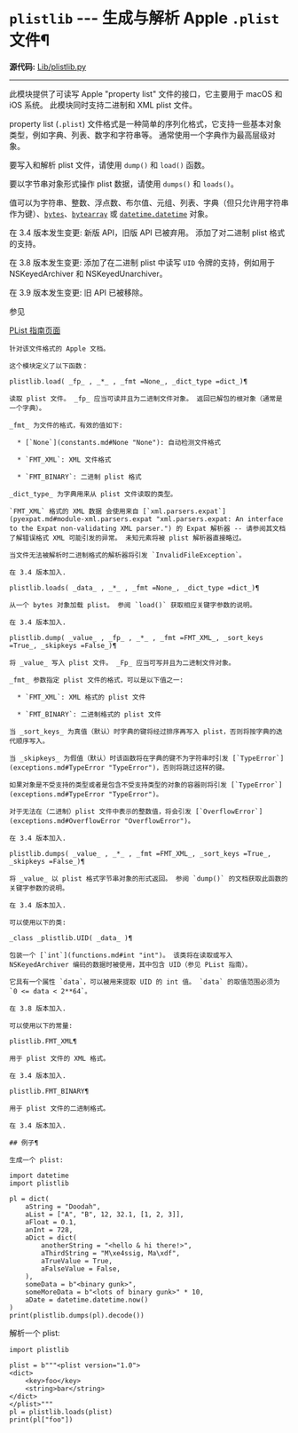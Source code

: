 # `plistlib` \--- 生成与解析 Apple `.plist` 文件¶

**源代码:** [Lib/plistlib.py](https://github.com/python/cpython/tree/3.12/Lib/plistlib.py)

* * *

此模块提供了可读写 Apple "property list" 文件的接口，它主要用于 macOS 和 iOS 系统。 此模块同时支持二进制和 XML plist 文件。

property list (`.plist`) 文件格式是一种简单的序列化格式，它支持一些基本对象类型，例如字典、列表、数字和字符串等。 通常使用一个字典作为最高层级对象。

要写入和解析 plist 文件，请使用 `dump()` 和 `load()` 函数。

要以字节串对象形式操作 plist 数据，请使用 `dumps()` 和 `loads()`。

值可以为字符串、整数、浮点数、布尔值、元组、列表、字典（但只允许用字符串作为键）、[`bytes`](stdtypes.md#bytes "bytes")、[`bytearray`](stdtypes.md#bytearray "bytearray") 或 [`datetime.datetime`](datetime.md#datetime.datetime "datetime.datetime") 对象。

在 3.4 版本发生变更: 新版 API，旧版 API 已被弃用。 添加了对二进制 plist 格式的支持。

在 3.8 版本发生变更: 添加了在二进制 plist 中读写 `UID` 令牌的支持，例如用于 NSKeyedArchiver 和 NSKeyedUnarchiver。

在 3.9 版本发生变更: 旧 API 已被移除。

参见

[PList 指南页面](https://developer.apple.com/library/archive/documentation/Cocoa/Conceptual/PropertyLists/)

    

~~~
针对该文件格式的 Apple 文档。

这个模块定义了以下函数：

plistlib.load( _fp_ , _*_ , _fmt =None_, _dict_type =dict_)¶
~~~
    

~~~
读取 plist 文件。 _fp_ 应当可读并且为二进制文件对象。 返回已解包的根对象（通常是一个字典）。

_fmt_ 为文件的格式，有效的值如下:

  * [`None`](constants.md#None "None"): 自动检测文件格式

  * `FMT_XML`: XML 文件格式

  * `FMT_BINARY`: 二进制 plist 格式

_dict_type_ 为字典用来从 plist 文件读取的类型。

`FMT_XML` 格式的 XML 数据 会使用来自 [`xml.parsers.expat`](pyexpat.md#module-xml.parsers.expat "xml.parsers.expat: An interface to the Expat non-validating XML parser.") 的 Expat 解析器 -- 请参阅其文档了解错误格式 XML 可能引发的异常。 未知元素将被 plist 解析器直接略过。

当文件无法被解析时二进制格式的解析器将引发 `InvalidFileException`。

在 3.4 版本加入.

plistlib.loads( _data_ , _*_ , _fmt =None_, _dict_type =dict_)¶
~~~
    

~~~
从一个 bytes 对象加载 plist。 参阅 `load()` 获取相应关键字参数的说明。

在 3.4 版本加入.

plistlib.dump( _value_ , _fp_ , _*_ , _fmt =FMT_XML_, _sort_keys =True_, _skipkeys =False_)¶
~~~
    

~~~
将 _value_ 写入 plist 文件。 _Fp_ 应当可写并且为二进制文件对象。

_fmt_ 参数指定 plist 文件的格式，可以是以下值之一:

  * `FMT_XML`: XML 格式的 plist 文件

  * `FMT_BINARY`: 二进制格式的 plist 文件

当 _sort_keys_ 为真值（默认）时字典的键将经过排序再写入 plist，否则将按字典的迭代顺序写入。

当 _skipkeys_ 为假值（默认）时该函数将在字典的键不为字符串时引发 [`TypeError`](exceptions.md#TypeError "TypeError")，否则将跳过这样的键。

如果对象是不受支持的类型或者是包含不受支持类型的对象的容器则将引发 [`TypeError`](exceptions.md#TypeError "TypeError")。

对于无法在（二进制）plist 文件中表示的整数值，将会引发 [`OverflowError`](exceptions.md#OverflowError "OverflowError")。

在 3.4 版本加入.

plistlib.dumps( _value_ , _*_ , _fmt =FMT_XML_, _sort_keys =True_, _skipkeys =False_)¶
~~~
    

~~~
将 _value_ 以 plist 格式字节串对象的形式返回。 参阅 `dump()` 的文档获取此函数的关键字参数的说明。

在 3.4 版本加入.

可以使用以下的类:

_class _plistlib.UID( _data_ )¶
~~~
    

~~~
包装一个 [`int`](functions.md#int "int")。 该类将在读取或写入 NSKeyedArchiver 编码的数据时被使用，其中包含 UID（参见 PList 指南）。

它具有一个属性 `data`，可以被用来提取 UID 的 int 值。 `data` 的取值范围必须为 `0 <= data < 2**64`。

在 3.8 版本加入.

可以使用以下的常量:

plistlib.FMT_XML¶
~~~
    

~~~
用于 plist 文件的 XML 格式。

在 3.4 版本加入.

plistlib.FMT_BINARY¶
~~~
    

~~~
用于 plist 文件的二进制格式。

在 3.4 版本加入.

## 例子¶

生成一个 plist:
~~~
    
    
~~~
import datetime
import plistlib

pl = dict(
    aString = "Doodah",
    aList = ["A", "B", 12, 32.1, [1, 2, 3]],
    aFloat = 0.1,
    anInt = 728,
    aDict = dict(
        anotherString = "<hello & hi there!>",
        aThirdString = "M\xe4ssig, Ma\xdf",
        aTrueValue = True,
        aFalseValue = False,
    ),
    someData = b"<binary gunk>",
    someMoreData = b"<lots of binary gunk>" * 10,
    aDate = datetime.datetime.now()
)
print(plistlib.dumps(pl).decode())
~~~

解析一个 plist:

    
    
~~~
import plistlib

plist = b"""<plist version="1.0">
<dict>
    <key>foo</key>
    <string>bar</string>
</dict>
</plist>"""
pl = plistlib.loads(plist)
print(pl["foo"])
~~~

